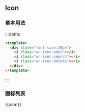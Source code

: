 ## Icon

### 基本用法

:::demo
```html
<template>
  <div style="font-size:20px">
    <i class="wr-icon-edit"></i>
    <i class="wr-icon-search"></i>
    <i class="wr-icon-delete"></i>
  </div>
</template>

```
:::

### 图标列表
<div class="wr-icon-container">
  <div class="wr-icon-item--show" v-for="icon in $icons" :key="icon">
    <div :class="['wr-icon-item',icon]"></div>
    <div class="wr-icon-text">{{icon}}</div>
  </div>
</div>